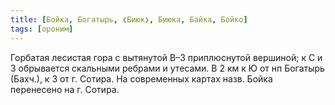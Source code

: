 ```yaml
---
title: [Бойка, Богатырь, ❮Биюк❯, Биюка, Байка, Бойко]
tags: [ороним]
---
```


Горбатая лесистая гора с вытянутой В–З приплюснутой вершиной; к С и З обрывается
скальными ребрами и утесами. В 2 км к Ю от нп Богатырь (Бахч.), к З от г.
Сотира. На современных картах назв. Бойка перенесено на г. Сотира.
